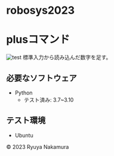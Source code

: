 # robosys2023
# plusコマンド
![test](https://github.com/ryuyanakamura/robosys2023/actions/workflows/test.yml/badge.svg)
標準入力から読み込んだ数字を足す。

## 必要なソフトウェア
* Python
  * テスト済み: 3.7~3.10

## テスト環境
* Ubuntu

© 2023 Ryuya Nakamura
